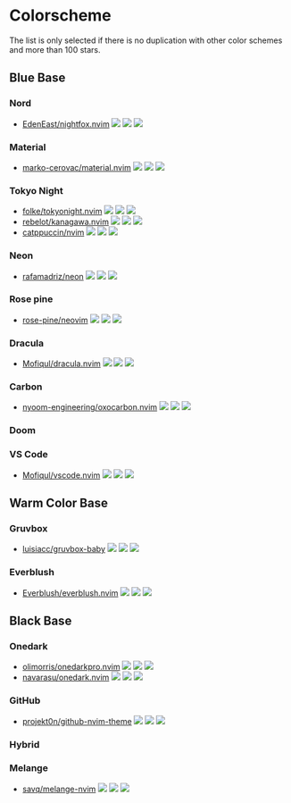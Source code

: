 # Colorscheme

The list is only selected if there is no duplication with other color schemes and more than 100 stars.

## Blue Base

### Nord

- [EdenEast/nightfox.nvim](https://github.com/EdenEast/nightfox.nvim) ![](https://img.shields.io/github/stars/EdenEast/nightfox.nvim) ![](https://img.shields.io/github/last-commit/EdenEast/nightfox.nvim) ![](https://img.shields.io/github/commit-activity/y/EdenEast/nightfox.nvim)

### Material

- [marko-cerovac/material.nvim](https://github.com/marko-cerovac/material.nvim) ![](https://img.shields.io/github/stars/marko-cerovac/material.nvim) ![](https://img.shields.io/github/last-commit/marko-cerovac/material.nvim) ![](https://img.shields.io/github/commit-activity/y/marko-cerovac/material.nvim)

### Tokyo Night

- [folke/tokyonight.nvim](https://github.com/folke/tokyonight.nvim) ![](https://img.shields.io/github/stars/folke/tokyonight.nvim) ![](https://img.shields.io/github/last-commit/folke/tokyonight.nvim) ![](https://img.shields.io/github/commit-activity/y/folke/tokyonight.nvim)
- [rebelot/kanagawa.nvim](https://github.com/rebelot/kanagawa.nvim) ![](https://img.shields.io/github/stars/rebelot/kanagawa.nvim) ![](https://img.shields.io/github/last-commit/rebelot/kanagawa.nvim) ![](https://img.shields.io/github/commit-activity/y/rebelot/kanagawa.nvim)
- [catppuccin/nvim](https://github.com/catppuccin/nvim) ![](https://img.shields.io/github/stars/catppuccin/nvim) ![](https://img.shields.io/github/last-commit/catppuccin/nvim) ![](https://img.shields.io/github/commit-activity/y/catppuccin/nvim)

### Neon

- [rafamadriz/neon](https://github.com/rafamadriz/neon) ![](https://img.shields.io/github/stars/rafamadriz/neon) ![](https://img.shields.io/github/last-commit/rafamadriz/neon) ![](https://img.shields.io/github/commit-activity/y/rafamadriz/neon)

### Rose pine

- [rose-pine/neovim](https://github.com/rose-pine/neovim) ![](https://img.shields.io/github/stars/rose-pine/neovim) ![](https://img.shields.io/github/last-commit/rose-pine/neovim) ![](https://img.shields.io/github/commit-activity/y/rose-pine/neovim)

### Dracula

- [Mofiqul/dracula.nvim](https://github.com/Mofiqul/dracula.nvim) ![](https://img.shields.io/github/stars/Mofiqul/dracula.nvim) ![](https://img.shields.io/github/last-commit/Mofiqul/dracula.nvim) ![](https://img.shields.io/github/commit-activity/y/Mofiqul/dracula.nvim)

### Carbon

- [nyoom-engineering/oxocarbon.nvim](https://github.com/nyoom-engineering/oxocarbon.nvim) ![](https://img.shields.io/github/stars/nyoom-engineering/oxocarbon.nvim) ![](https://img.shields.io/github/last-commit/nyoom-engineering/oxocarbon.nvim) ![](https://img.shields.io/github/commit-activity/y/nyoom-engineering/oxocarbon.nvim)

### Doom

### VS Code

- [Mofiqul/vscode.nvim](https://github.com/Mofiqul/vscode.nvim) ![](https://img.shields.io/github/stars/Mofiqul/vscode.nvim) ![](https://img.shields.io/github/last-commit/Mofiqul/vscode.nvim) ![](https://img.shields.io/github/commit-activity/y/Mofiqul/vscode.nvim)

## Warm Color Base

### Gruvbox

- [luisiacc/gruvbox-baby](https://github.com/luisiacc/gruvbox-baby) ![](https://img.shields.io/github/stars/luisiacc/gruvbox-baby) ![](https://img.shields.io/github/last-commit/luisiacc/gruvbox-baby) ![](https://img.shields.io/github/commit-activity/y/luisiacc/gruvbox-baby)

### Everblush

- [Everblush/everblush.nvim](https://github.com/Everblush/everblush.nvim) ![](https://img.shields.io/github/stars/Everblush/everblush.nvim) ![](https://img.shields.io/github/last-commit/Everblush/everblush.nvim) ![](https://img.shields.io/github/commit-activity/y/Everblush/everblush.nvim)

## Black Base

### Onedark

- [olimorris/onedarkpro.nvim](https://github.com/olimorris/onedarkpro.nvim) ![](https://img.shields.io/github/stars/olimorris/onedarkpro.nvim) ![](https://img.shields.io/github/last-commit/olimorris/onedarkpro.nvim) ![](https://img.shields.io/github/commit-activity/y/olimorris/onedarkpro.nvim)
- [navarasu/onedark.nvim](https://github.com/navarasu/onedark.nvim) ![](https://img.shields.io/github/stars/navarasu/onedark.nvim) ![](https://img.shields.io/github/last-commit/navarasu/onedark.nvim) ![](https://img.shields.io/github/commit-activity/y/navarasu/onedark.nvim)

### GitHub

- [projekt0n/github-nvim-theme](https://github.com/projekt0n/github-nvim-theme) ![](https://img.shields.io/github/stars/projekt0n/github-nvim-theme) ![](https://img.shields.io/github/last-commit/projekt0n/github-nvim-theme) ![](https://img.shields.io/github/commit-activity/y/projekt0n/github-nvim-theme)

### Hybrid

### Melange

- [savq/melange-nvim](https://github.com/savq/melange-nvim) ![](https://img.shields.io/github/stars/savq/melange-nvim) ![](https://img.shields.io/github/last-commit/savq/melange-nvim) ![](https://img.shields.io/github/commit-activity/y/savq/melange-nvim)

